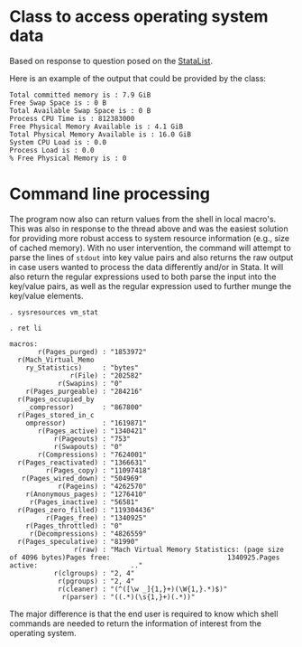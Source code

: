 # Class to access operating system data
Based on response to question posed on the [StataList](http://www.statalist.org/forums/forum/general-stata-discussion/general/1326359-finding-out-available-memory-in-a-unix-system).

Here is an example of the output that could be provided by the class:

```
Total committed memory is : 7.9 GiB
Free Swap Space is : 0 B
Total Available Swap Space is : 0 B
Process CPU Time is : 812383000
Free Physical Memory Available is : 4.1 GiB
Total Physical Memory Available is : 16.0 GiB
System CPU Load is : 0.0
Process Load is : 0.0
% Free Physical Memory is : 0
```


# Command line processing 
The program now also can return values from the shell in local macro's.  This was also in response to the thread above and was the easiest solution for providing more robust access to system resource information (e.g., size of cached memory).  With no user intervention, the command will attempt to parse the lines of `stdout` into key value pairs and also returns the raw output in case users wanted to process the data differently and/or in Stata.  It will also return the regular expressions used to both parse the input into the key/value pairs, as well as the regular expression used to further munge the key/value elements.  

```
. sysresources vm_stat

. ret li

macros:
       r(Pages_purged) : "1853972"
  r(Mach_Virtual_Memo
    ry_Statistics)     : "bytes"
               r(File) : "202582"
            r(Swapins) : "0"
    r(Pages_purgeable) : "284216"
  r(Pages_occupied_by
    _compressor)       : "867800"
  r(Pages_stored_in_c
    ompressor)         : "1619871"
       r(Pages_active) : "1340421"
           r(Pageouts) : "753"
           r(Swapouts) : "0"
       r(Compressions) : "7624001"
  r(Pages_reactivated) : "1366631"
         r(Pages_copy) : "11097418"
   r(Pages_wired_down) : "504969"
            r(Pageins) : "4262570"
    r(Anonymous_pages) : "1276410"
     r(Pages_inactive) : "56581"
  r(Pages_zero_filled) : "119304436"
         r(Pages_free) : "1340925"
    r(Pages_throttled) : "0"
     r(Decompressions) : "4826559"
  r(Pages_speculative) : "81990"
                r(raw) : "Mach Virtual Memory Statistics: (page size of 4096 bytes)Pages free:                             1340925.Pages active:                       .."
           r(clgroups) : "2, 4"
            r(pgroups) : "2, 4"
            r(cleaner) : "(^([\w _]{1,}+)(\W{1,}.*)$)"
             r(parser) : "((.*)(\s{1,}+)(.*))"
```

The major difference is that the end user is required to know which shell commands are needed to return the information of interest from the operating system.
